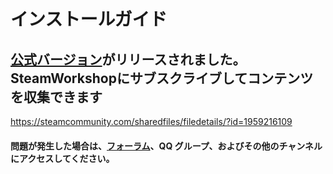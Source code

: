 # インストールガイド

## [公式バージョン](https://bbs.csur.fun/d/61)がリリースされました。SteamWorkshopにサブスクライブしてコンテンツを収集できます
https://steamcommunity.com/sharedfiles/filedetails/?id=1959216109

#### 問題が発生した場合は、[フォーラム](https://bbs.csur.fun)、QQ グループ、およびその他のチャンネルにアクセスしてください。